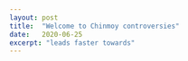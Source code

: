 ```yaml
---
layout: post
title:  "Welcome to Chinmoy controversies"
date:   2020-06-25
excerpt: "leads faster towards"
---
```

